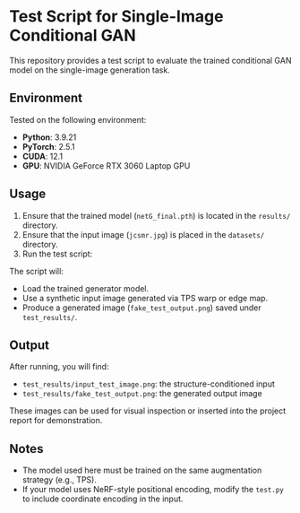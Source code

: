 # Test Script for Single-Image Conditional GAN

This repository provides a test script to evaluate the trained conditional GAN model on the single-image generation task.

## Environment

Tested on the following environment:

- **Python**: 3.9.21
- **PyTorch**: 2.5.1
- **CUDA**: 12.1
- **GPU**: NVIDIA GeForce RTX 3060 Laptop GPU


## Usage

1. Ensure that the trained model (`netG_final.pth`) is located in the `results/` directory.
2. Ensure that the input image (`jcsmr.jpg`) is placed in the `datasets/` directory.
3. Run the test script:


The script will:
- Load the trained generator model.
- Use a synthetic input image generated via TPS warp or edge map.
- Produce a generated image (`fake_test_output.png`) saved under `test_results/`.

## Output

After running, you will find:
- `test_results/input_test_image.png`: the structure-conditioned input
- `test_results/fake_test_output.png`: the generated output image

These images can be used for visual inspection or inserted into the project report for demonstration.

## Notes

- The model used here must be trained on the same augmentation strategy (e.g., TPS).
- If your model uses NeRF-style positional encoding, modify the `test.py` to include coordinate encoding in the input.

